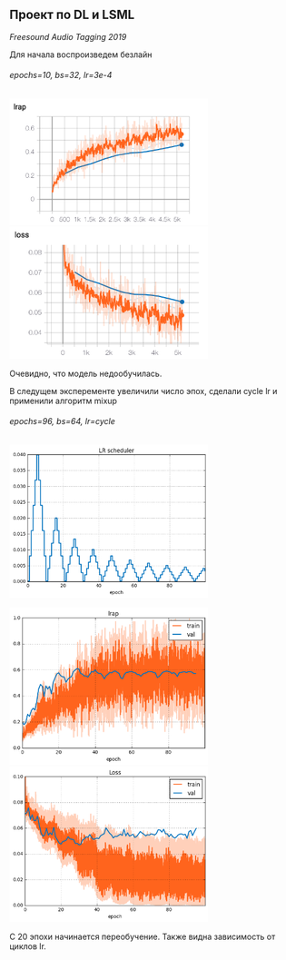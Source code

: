 ## Проект по DL и LSML 
*Freesound Audio Tagging 2019*

Для начала воспроизведем безлайн 

######  epochs=10, bs=32, lr=3e-4

<img src="./img/lrap.png" alt="drawing" width="350"/> <img src="./img/loss.png" alt="drawing" width="350"/>

Очевидно, что модель недообучилась. 

В следущем эксперементе увеличили число эпох, сделали cycle lr и применили алгоритм mixup 

######  epochs=96, bs=64, lr=cycle

<img src="./img/lr_scheduler.png" alt="drawing" width="350"/>


<img src="./img/lrap_mixup.png" alt="drawing" width="350"/>  <img src="./img/loss_mixup.png" alt="drawing" width="350"/>

С 20 эпохи начинается переобучение. Также видна зависимость от циклов lr.




